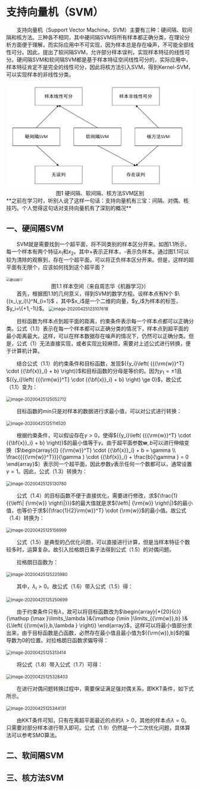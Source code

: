 # 支持向量机（SVM）

&emsp;&emsp;支持向量机（Support Vector Machine，SVM）主要有三种：硬间隔、软间隔和核方法。三种各不相同，其中硬间隔SVM将所有样本都正确分类，在理论分析方面便于理解，而实际应用中不可实现，因为样本总是存在噪声，不可能全部线性可分。因此，提出了软间隔SVM，允许部分样本误判，实现样本特征的线性可分。硬间隔SVM和软间隔SVM都是基于样本特征空间线性可分的，实际应用中，样本特征肯定不是完全的线性可分，因此将核方法引入SVM，得到Kernel-SVM，可以实现样本的非线性分类。



<img src="img/图1.1.png" alt="image-20200424112751193" style="zoom:50%;" />

<center>图1 硬间隔、软间隔、核方法SVM区别</center>
**之前在学习时，听别人说了这样一句话：支持向量机有三宝：间隔、对偶、核技巧。个人觉得这句话对支持向量机有了深刻的概况**

## 一、硬间隔SVM

&emsp;&emsp;SVM就是需要找到一个超平面，将不同类别的样本区分开来。如图1.1所示，每一个样本有两个特征$x_1$和$x_2$。其中+表示正样本，-表示负样本。通过图1.1可以较为清除的观察到，存在一个超平面，可以将正负样本区分开来。但是，这样的超平面有无限个，应该如何找到这个超平面？

<img src="https://github.com/fatelmtzyf/Blog.io/blob/master/%E6%94%AF%E6%8C%81%E5%90%91%E9%87%8F%E6%9C%BA/img/%E5%9B%BE1.2.png" alt="硬间隔1.1" style="zoom:60%;" />

<center>图1.1 样本空间（来自周志华《机器学习》）</center>
&emsp;&emsp;首先，根据图1.1的几何意义，得到SVM的数学方程。设样本点有N个 $\{(x_i,y_i)\}^N_{i=1}$ ，其中$x_i$是一个二维的向量，$y_i$为样本的标签，$y_i=\{+1,-1\}$。

<img src="https://github.com/fatelmtzyf/Blog.io/blob/master/支持向量机/img/公式1.1.png" alt="image-20200425123107618" style="zoom:80%;" />

&emsp;&emsp;目标函数为样本点到超平面的距离，约束条件表示每一个样本点都可以正确分类。公式（1.1）表示在每一个样本都可以正确分类的情况下，样本点到超平面的最小距离最大。这样，可以在样本数据存在噪声的情况下，仍然可以正确分类。但是，公式（1）无法直接实现，或者实现比较麻烦，需要对上述公式进行转换，便于计算机计算。

&emsp;&emsp;结合公式（1.1）的约束条件和目标函数，发现${{y_i}\left( {{{\rm{w}}^T} \cdot {{\bf{x}}_i} + b} \right)}$和目标函数的分母是等价的。因为$y_1=\pm1$且${{y_i}\left( {{{\rm{w}}^T} \cdot {{\bf{x}}_i} + b} \right) \ge 0}$，故公式（1.1）变为：

<img src="https://github.com/fatelmtzyf/Blog.io/blob/master/支持向量机/img/公式1.2.png" alt="image-20200425125052712" style="zoom:80%;" />

&emsp;&emsp;目标函数的min只是对样本的数据进行求最小值，可以对公式进行转换：

<img src="C:%5CUsers%5Czhuyu%5CDocuments%5CGitHub%5CBlog%5C%E6%94%AF%E6%8C%81%E5%90%91%E9%87%8F%E6%9C%BA.assets%5Cimage-20200425125114520.png" alt="image-20200425125114520" style="zoom:80%;" />

&emsp;&emsp;根据约束条件，可以假设存在$\gamma>0$，使得${{y_i}\left( {{{\rm{w}}^T} \cdot {{\bf{x}}_i} + b} \right)}$的最小值等于$\gamma$。由于超平面参数$\pmb{w},b$可以进行伸缩变换（$\begin{array}{l}
{{\rm{w}}^T} \cdot {{\bf{x}}_i} + b = \gamma \\
\frac{{{{\rm{w}}^T}}}{\gamma } \cdot {{\bf{x}}_i} + \frac{b}{\gamma } = 0
\end{array}$）表示同一个超平面，因此参数$\gamma$表示任何一个数都可以，通常设置$\gamma=1$。因此，公式（1.3）转换为：

<img src="C:%5CUsers%5Czhuyu%5CDocuments%5CGitHub%5CBlog%5C%E6%94%AF%E6%8C%81%E5%90%91%E9%87%8F%E6%9C%BA.assets%5Cimage-20200425125130780.png" alt="image-20200425125130780" style="zoom:80%;" />

&emsp;&emsp;公式（1.4）的目标函数不便于直接优化，需要进行修改，求${\frac{1}{{\left\| {\rm{w}} \right\|}}}$的最大值就是求${\left\| {\rm{w}} \right\|}$的最小值，也等价于求${{\frac{1}{2}\rm{w}}^T} \cdot {\rm{w}}$的最小值。故公式（1.4）转换为：

<img src="C:%5CUsers%5Czhuyu%5CDocuments%5CGitHub%5CBlog%5C%E6%94%AF%E6%8C%81%E5%90%91%E9%87%8F%E6%9C%BA.assets%5Cimage-20200425125156999.png" alt="image-20200425125156999" style="zoom:80%;" />

&emsp;&emsp;公式（1.5）是典型的凸优化问题，可以直接进行计算，但是当样本特征个数较多时，运算复杂。故引入拉格朗日乘子法得到公式（1.5）的对偶问题。

&emsp;&emsp;拉格朗日函数为：

<img src="C:%5CUsers%5Czhuyu%5CDocuments%5CGitHub%5CBlog%5C%E6%94%AF%E6%8C%81%E5%90%91%E9%87%8F%E6%9C%BA.assets%5Cimage-20200425125225980.png" alt="image-20200425125225980" style="zoom:80%;" />

&emsp;&emsp;其中，$\lambda_i>0$。故公式（1.6）带入公式（1.5）得：

<img src="C:%5CUsers%5Czhuyu%5CDocuments%5CGitHub%5CBlog%5C%E6%94%AF%E6%8C%81%E5%90%91%E9%87%8F%E6%9C%BA.assets%5Cimage-20200425125250699.png" alt="image-20200425125250699" style="zoom:80%;" />

&emsp;&emsp;由于约束条件只有$\lambda$，故可以将目标函数改为$\begin{array}{*{20}{c}}
{\mathop {\max }\limits_\lambda  }&{\mathop {\min }\limits_{{\rm{w}},b} }&{L\left( {{\rm{w}},b,\lambda } \right)}
\end{array}$，这样可以将最小值部分求出来，由于目标函数是凸函数，必然存在最小值且最小值为${{\rm{w}},b}$的偏导数为0的位置。对拉格朗日函数求偏导得：

<img src="C:%5CUsers%5Czhuyu%5CDocuments%5CGitHub%5CBlog%5C%E6%94%AF%E6%8C%81%E5%90%91%E9%87%8F%E6%9C%BA.assets%5Cimage-20200425125313414.png" alt="image-20200425125313414" style="zoom:80%;" />

&emsp;&emsp;将公式（1.8）带入公式（1.7）可得：

<img src="C:%5CUsers%5Czhuyu%5CDocuments%5CGitHub%5CBlog%5C%E6%94%AF%E6%8C%81%E5%90%91%E9%87%8F%E6%9C%BA.assets%5Cimage-20200425125328403.png" alt="image-20200425125328403" style="zoom:80%;" />

&emsp;&emsp;在进行对偶问题转换过程中，需要保证满足强对偶关系，即KKT条件，如下式所示。

<img src="C:%5CUsers%5Czhuyu%5CDocuments%5CGitHub%5CBlog%5C%E6%94%AF%E6%8C%81%E5%90%91%E9%87%8F%E6%9C%BA.assets%5Cimage-20200425125344131.png" alt="image-20200425125344131" style="zoom:80%;" />

&emsp;&emsp;由KKT条件可知，只有在离超平面最近的点的$\lambda>0$，其他的样本点$\lambda=0$。只需要对部分样本进行带入即可。公式（1.9）仍然是一个二次优化问题，具体算法可以参考SMO算法。

## 二、软间隔SVM



## 三、核方法SVM

